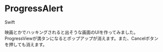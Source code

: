 # ProgressAlert
Swift

映画とかでハッキングされると出そうな画面のUIを作ってみました。
ProgressViewが満タンになるとポップアップが消えます。また、Cancelボタンを押しても消えます。
